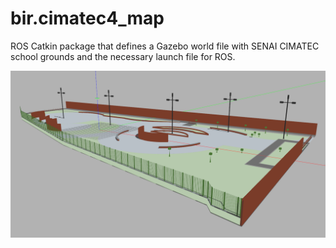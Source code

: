 # bir.cimatec4_map

ROS Catkin package that defines a Gazebo world file with SENAI CIMATEC school grounds and the necessary launch file for ROS.

![Image of Gazebo with our map loaded](doc/cimatec_gazebo.png)
